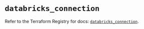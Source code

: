 # `databricks_connection`

Refer to the Terraform Registry for docs: [`databricks_connection`](https://registry.terraform.io/providers/databricks/databricks/1.67.0/docs/resources/connection).
